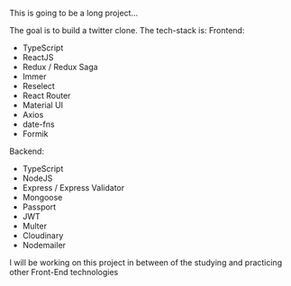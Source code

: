 This is going to be a long project...

The goal is to build a twitter clone.
The tech-stack is:
Frontend:
- TypeScript
- ReactJS
- Redux / Redux Saga
- Immer
- Reselect
- React Router
- Material UI
- Axios
- date-fns
- Formik

Backend:
- TypeScript
- NodeJS
- Express / Express Validator
- Mongoose
- Passport
- JWT
- Multer
- Cloudinary
- Nodemailer


I will be working on this project in between of the studying and practicing other Front-End technologies
